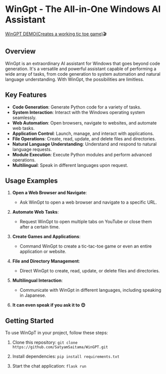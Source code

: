 # WinGpt - The All-in-One Windows AI Assistant #
[WinGPT DEMO(Creates a working tic toe game)](https://drive.google.com/file/d/1ohDpQ5fKtSelQt6HmXC380XSq9e2OAXu/view?usp=sharing)🎬
## Overview

WinGpt is an extraordinary AI assistant for Windows that goes beyond code generation. It's a versatile and powerful assistant capable of performing a wide array of tasks, from code generation to system automation and natural language understanding. With WinGpt, the possibilities are limitless.

## Key Features

- **Code Generation**: Generate Python code for a variety of tasks.
- **System Interaction**: Interact with the Windows operating system seamlessly.
- **Web Automation**: Open browsers, navigate to websites, and automate web tasks.
- **Application Control**: Launch, manage, and interact with applications.
- **File Operations**: Create, read, update, and delete files and directories.
- **Natural Language Understanding**: Understand and respond to natural language requests.
- **Module Execution**: Execute Python modules and perform advanced operations.
- **Multilingual**: Speak in different languages upon request.

## Usage Examples

1. **Open a Web Browser and Navigate**:
   - Ask WinGpt to open a web browser and navigate to a specific URL.

2. **Automate Web Tasks**:
   - Request WinGpt to open multiple tabs on YouTube or close them after a certain time.

3. **Create Games and Applications**:
   - Command WinGpt to create a tic-tac-toe game or even an entire application or website.

4. **File and Directory Management**:
   - Direct WinGpt to create, read, update, or delete files and directories.

5. **Multilingual Interaction**:
   - Communicate with WinGpt in different languages, including speaking in Japanese.
6. **It can even speak if you ask it to 😊**
   
## Getting Started
To use WinGpT in your project, follow these steps:

1. Clone this repository: `git clone https://github.com/SatyamSaitama/WinGPT.git`

2. Install dependencies: `pip install requirements.txt`

3. Start the chat application: `flask run` 
   

